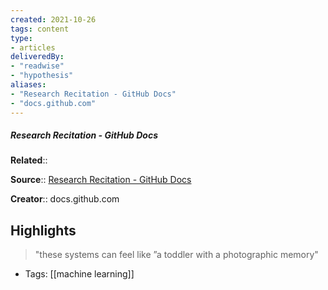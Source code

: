 ```yaml
---
created: 2021-10-26
tags: content
type: 
- articles
deliveredBy: 
- "readwise"
- "hypothesis"
aliases:
- "Research Recitation - GitHub Docs"
- "docs.github.com"
---
```

##### Research Recitation - GitHub Docs

**Related**:: 

**Source**:: [Research Recitation - GitHub Docs](https://docs.github.com/en/github/copilot/research-recitation)

**Creator**:: docs.github.com

## Highlights
  
> "these systems can feel like ”a toddler with a photographic memory" 
- Tags: [[machine learning]]

